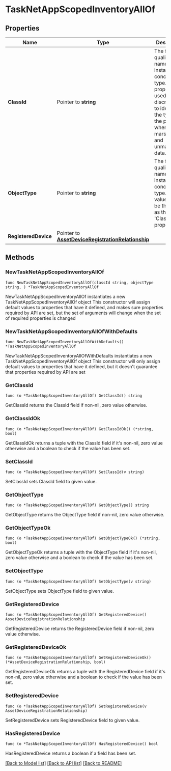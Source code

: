 # TaskNetAppScopedInventoryAllOf

## Properties

Name | Type | Description | Notes
------------ | ------------- | ------------- | -------------
**ClassId** | Pointer to **string** | The fully-qualified name of the instantiated, concrete type. This property is used as a discriminator to identify the type of the payload when marshaling and unmarshaling data. | [default to "task.NetAppScopedInventory"]
**ObjectType** | Pointer to **string** | The fully-qualified name of the instantiated, concrete type. The value should be the same as the &#39;ClassId&#39; property. | [default to "task.NetAppScopedInventory"]
**RegisteredDevice** | Pointer to [**AssetDeviceRegistrationRelationship**](AssetDeviceRegistrationRelationship.md) |  | [optional] 

## Methods

### NewTaskNetAppScopedInventoryAllOf

`func NewTaskNetAppScopedInventoryAllOf(classId string, objectType string, ) *TaskNetAppScopedInventoryAllOf`

NewTaskNetAppScopedInventoryAllOf instantiates a new TaskNetAppScopedInventoryAllOf object
This constructor will assign default values to properties that have it defined,
and makes sure properties required by API are set, but the set of arguments
will change when the set of required properties is changed

### NewTaskNetAppScopedInventoryAllOfWithDefaults

`func NewTaskNetAppScopedInventoryAllOfWithDefaults() *TaskNetAppScopedInventoryAllOf`

NewTaskNetAppScopedInventoryAllOfWithDefaults instantiates a new TaskNetAppScopedInventoryAllOf object
This constructor will only assign default values to properties that have it defined,
but it doesn't guarantee that properties required by API are set

### GetClassId

`func (o *TaskNetAppScopedInventoryAllOf) GetClassId() string`

GetClassId returns the ClassId field if non-nil, zero value otherwise.

### GetClassIdOk

`func (o *TaskNetAppScopedInventoryAllOf) GetClassIdOk() (*string, bool)`

GetClassIdOk returns a tuple with the ClassId field if it's non-nil, zero value otherwise
and a boolean to check if the value has been set.

### SetClassId

`func (o *TaskNetAppScopedInventoryAllOf) SetClassId(v string)`

SetClassId sets ClassId field to given value.


### GetObjectType

`func (o *TaskNetAppScopedInventoryAllOf) GetObjectType() string`

GetObjectType returns the ObjectType field if non-nil, zero value otherwise.

### GetObjectTypeOk

`func (o *TaskNetAppScopedInventoryAllOf) GetObjectTypeOk() (*string, bool)`

GetObjectTypeOk returns a tuple with the ObjectType field if it's non-nil, zero value otherwise
and a boolean to check if the value has been set.

### SetObjectType

`func (o *TaskNetAppScopedInventoryAllOf) SetObjectType(v string)`

SetObjectType sets ObjectType field to given value.


### GetRegisteredDevice

`func (o *TaskNetAppScopedInventoryAllOf) GetRegisteredDevice() AssetDeviceRegistrationRelationship`

GetRegisteredDevice returns the RegisteredDevice field if non-nil, zero value otherwise.

### GetRegisteredDeviceOk

`func (o *TaskNetAppScopedInventoryAllOf) GetRegisteredDeviceOk() (*AssetDeviceRegistrationRelationship, bool)`

GetRegisteredDeviceOk returns a tuple with the RegisteredDevice field if it's non-nil, zero value otherwise
and a boolean to check if the value has been set.

### SetRegisteredDevice

`func (o *TaskNetAppScopedInventoryAllOf) SetRegisteredDevice(v AssetDeviceRegistrationRelationship)`

SetRegisteredDevice sets RegisteredDevice field to given value.

### HasRegisteredDevice

`func (o *TaskNetAppScopedInventoryAllOf) HasRegisteredDevice() bool`

HasRegisteredDevice returns a boolean if a field has been set.


[[Back to Model list]](../README.md#documentation-for-models) [[Back to API list]](../README.md#documentation-for-api-endpoints) [[Back to README]](../README.md)


